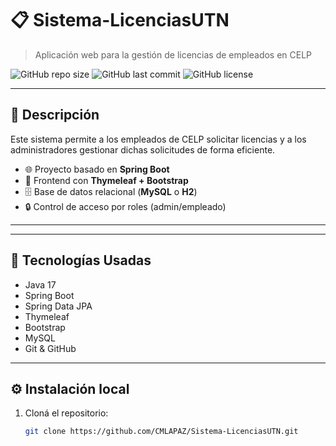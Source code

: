 # 📋 Sistema-LicenciasUTN

> Aplicación web para la gestión de licencias de empleados en CELP

![GitHub repo size](https://img.shields.io/github/repo-size/CMLAPAZ/Sistema-LicenciasUTN?color=blue)
![GitHub last commit](https://img.shields.io/github/last-commit/CMLAPAZ/Sistema-LicenciasUTN)
![GitHub license](https://img.shields.io/github/license/CMLAPAZ/Sistema-LicenciasUTN)

---

## 🧾 Descripción

Este sistema permite a los empleados de CELP solicitar licencias y a los administradores gestionar dichas solicitudes de forma eficiente.

- 🌐 Proyecto basado en **Spring Boot**
- 🎨 Frontend con **Thymeleaf + Bootstrap**
- 🗄️ Base de datos relacional (**MySQL** o **H2**)
- 🔒 Control de acceso por roles (admin/empleado)

---


---

## 🚀 Tecnologías Usadas

- Java 17
- Spring Boot
- Spring Data JPA
- Thymeleaf
- Bootstrap
- MySQL 
- Git & GitHub

---

## ⚙️ Instalación local

1. Cloná el repositorio:
   ```bash
   git clone https://github.com/CMLAPAZ/Sistema-LicenciasUTN.git

